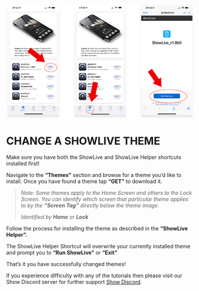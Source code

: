![enter image description here](https://github.com/duke4e/showData/raw/main/howTo/images/page1/page1_ss.png)

# CHANGE A SHOWLIVE THEME

Make sure you have both the ShowLive and ShowLive Helper shortcuts installed first!

Navigate to the **“Themes”** section and browse  for a theme you’d like to install. Once you have found a theme tap **“GET”** to download it. 

> *Note: Some themes apply to the Home Screen and others to the Lock Screen. You can identify which screen that particular theme applies to by the **“Screen Tag”** directly below the theme image.*
> 
> *Identified by **Home** or **Lock***

Follow the process for installing the theme as described in the **“ShowLive Helper”.** 

The ShowLive Helper Shortcut will overwrite your currently installed theme and prompt you to **“Run ShowLive”** or **“Exit”**

That’s it you have successfully changed themes!

If you experience difficulty with any of the tutorials then please visit our Show Discord server for further support [Show Discord](https://discord.gg/ab5H95YYXd).
